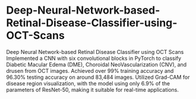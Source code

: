 # Deep-Neural-Network-based-Retinal-Disease-Classifier-using-OCT-Scans
Deep Neural Network-based Retinal Disease Classifier using OCT Scans
Implemented a CNN with six convolutional blocks in PyTorch to classify Diabetic Macular Edema (DME),
Choroidal NeoVascularization (CNV), and drusen from OCT images. Achieved over 99% training accuracy
and 96.30% testing accuracy on around 83,484 images. Utilized Grad-CAM for disease region visualization,
with the model using only 6.9% of the parameters of ResNet-50, making it suitable for real-time applications.
